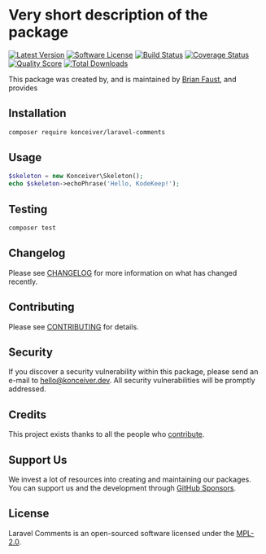 # Very short description of the package

[![Latest Version](https://badgen.net/packagist/v/konceiver/laravel-comments)](https://packagist.org/packages/konceiver/laravel-comments)
[![Software License](https://badgen.net/packagist/license/konceiver/laravel-comments)](https://packagist.org/packages/konceiver/laravel-comments)
[![Build Status](https://img.shields.io/github/workflow/status/konceiver/laravel-comments/run-tests?label=tests)](https://github.com/konceiver/laravel-comments/actions?query=workflow%3Arun-tests+branch%3Amaster)
[![Coverage Status](https://badgen.net/codeclimate/coverage/konceiver/laravel-comments)](https://codeclimate.com/github/konceiver/laravel-comments)
[![Quality Score](https://badgen.net/codeclimate/maintainability/konceiver/laravel-comments)](https://codeclimate.com/github/konceiver/laravel-comments)
[![Total Downloads](https://badgen.net/packagist/dt/konceiver/laravel-comments)](https://packagist.org/packages/konceiver/laravel-comments)

This package was created by, and is maintained by [Brian Faust](https://github.com/faustbrian), and provides

## Installation

```bash
composer require konceiver/laravel-comments
```

## Usage

``` php
$skeleton = new Konceiver\Skeleton();
echo $skeleton->echoPhrase('Hello, KodeKeep!');
```

## Testing

``` bash
composer test
```

## Changelog

Please see [CHANGELOG](CHANGELOG.md) for more information on what has changed recently.

## Contributing

Please see [CONTRIBUTING](CONTRIBUTING.md) for details.

## Security

If you discover a security vulnerability within this package, please send an e-mail to hello@konceiver.dev. All security vulnerabilities will be promptly addressed.

## Credits

This project exists thanks to all the people who [contribute](../../contributors).

## Support Us

We invest a lot of resources into creating and maintaining our packages. You can support us and the development through [GitHub Sponsors](https://github.com/sponsors/faustbrian).

## License

Laravel Comments is an open-sourced software licensed under the [MPL-2.0](LICENSE.md).
